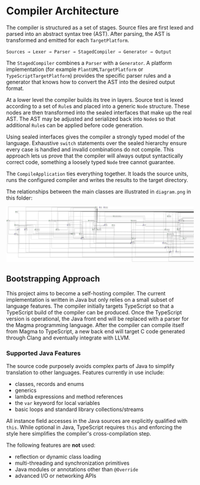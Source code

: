 # Compiler Architecture

The compiler is structured as a set of stages. Source files are first lexed and parsed into an abstract syntax tree (AST). After parsing, the AST is transformed and emitted for each `TargetPlatform`.

```
Sources → Lexer → Parser → StagedCompiler → Generator → Output
```

The `StagedCompiler` combines a `Parser` with a `Generator`. A platform implementation (for example `PlantUMLTargetPlatform` or `TypeScriptTargetPlatform`) provides the specific parser rules and a generator that knows how to convert the AST into the desired output format.

At a lower level the compiler builds its tree in layers. Source text is lexed according to a set of `Rule`s and placed into a generic `Node` structure. These nodes are then transformed into the sealed interfaces that make up the real AST. The AST may be adjusted and serialized back into `Node`s so that additional `Rule`s can be applied before code generation.

Using sealed interfaces gives the compiler a strongly typed model of the language. Exhaustive `switch` statements over the sealed hierarchy ensure every case is handled and invalid combinations do not compile. This approach lets us prove that the compiler will always output syntactically correct code, something a loosely typed `Node` tree cannot guarantee.

The `CompileApplication` ties everything together. It loads the source units, runs the configured compiler and writes the results to the target directory.

The relationships between the main classes are illustrated in `diagram.png` in this folder:

![Architecture Diagram](diagram.png)

## Bootstrapping Approach

This project aims to become a self-hosting compiler. The current implementation
is written in Java but only relies on a small subset of language features. The
compiler initially targets TypeScript so that a TypeScript build of the compiler
can be produced. Once the TypeScript version is operational, the Java front end
will be replaced with a parser for the Magma programming language. After the
compiler can compile itself from Magma to TypeScript, a new back end will target
C code generated through Clang and eventually integrate with LLVM.

### Supported Java Features

The source code purposely avoids complex parts of Java to simplify translation
to other languages. Features currently in use include:

- classes, records and enums
- generics
- lambda expressions and method references
- the `var` keyword for local variables
- basic loops and standard library collections/streams

All instance field accesses in the Java sources are explicitly qualified with
`this`. While optional in Java, TypeScript requires `this` and enforcing the
style here simplifies the compiler's cross-compilation step.

The following features are **not** used:

- reflection or dynamic class loading
- multi-threading and synchronization primitives
- Java modules or annotations other than `@Override`
- advanced I/O or networking APIs
